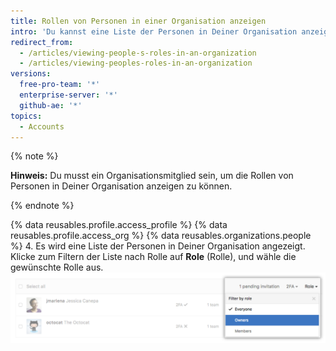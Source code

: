 ```yaml
---
title: Rollen von Personen in einer Organisation anzeigen
intro: 'Du kannst eine Liste der Personen in Deiner Organisation anzeigen und nach deren Rollen filtern. Weitere Informationen zu den Organisationsrollen findest Du unter „[Berechtigungsebenen für eine Organisation](/articles/permission-levels-for-an-organization).“'
redirect_from:
  - /articles/viewing-people-s-roles-in-an-organization
  - /articles/viewing-peoples-roles-in-an-organization
versions:
  free-pro-team: '*'
  enterprise-server: '*'
  github-ae: '*'
topics:
  - Accounts
---
```


{% note %}

**Hinweis:** Du musst ein Organisationsmitglied sein, um die Rollen von Personen in Deiner Organisation anzeigen zu können.

{% endnote %}

{% data reusables.profile.access_profile %}
{% data reusables.profile.access_org %}
{% data reusables.organizations.people %}
4. Es wird eine Liste der Personen in Deiner Organisation angezeigt. Klicke zum Filtern der Liste nach Rolle auf **Role** (Rolle), und wähle die gewünschte Rolle aus. ![Auswahl der Rolle per Klick](/assets/images/help/organizations/view-list-of-people-in-org-by-role.png)
